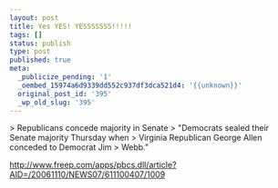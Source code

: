 ```yaml
---
layout: post
title: Yes YES! YESSSSSSS!!!!!
tags: []
status: publish
type: post
published: true
meta:
  _publicize_pending: '1'
  _oembed_15974a6d9339dd552c937df3dca521d4: '{{unknown}}'
  original_post_id: '395'
  _wp_old_slug: '395'
---
```

&gt; Republicans concede majority in Senate
&gt; "Democrats sealed their Senate majority Thursday when
&gt; Virginia Republican George Allen conceded to Democrat Jim
&gt; Webb."

http://www.freep.com/apps/pbcs.dll/article?AID=/20061110/NEWS07/611100407/1009
